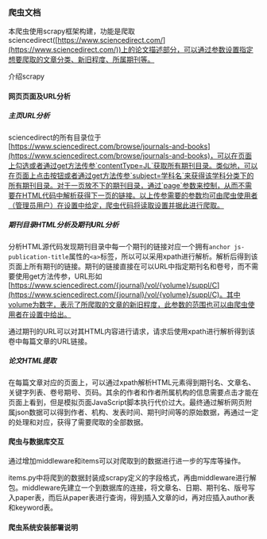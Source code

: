 ### 爬虫文档

本爬虫使用scrapy框架构建，功能是爬取sciencedirect([https://www.sciencedirect.com/](https://www.sciencedirect.com/))上的论文描述部分，可以通过参数设置指定想要爬取的文章分类、新旧程度、所属期刊等。

介绍scrapy

#### 网页页面及URL分析

##### 主页URL分析

sciencedirect的所有目录位于[https://www.sciencedirect.com/browse/journals-and-books](https://www.sciencedirect.com/browse/journals-and-books)，可以在页面上勾选或者通过get方法传参`contentType=JL`获取所有期刊目录。类似地，可以在页面上点击按钮或者通过get方法传参`subject=学科名`来获得该学科分类下的所有期刊目录。对于一页放不下的期刊目录，通过`page`参数来控制，从而不需要在HTML代码中解析获得下一页的链接。以上传参需要的参数均可由爬虫使用者（管理员用户）在设置中给定，爬虫代码将读取设置并据此进行爬取。

##### 期刊目录HTML分析及期刊URL分析

分析HTML源代码发现期刊目录中每一个期刊的链接对应一个拥有`anchor js-publication-title`属性的`<a>`标签，所以可以采用xpath进行解析。解析后得到该页面上所有期刊的链接。期刊的链接直接在可以URL中指定期刊名和卷号，而不需要使用get方法传参，URL形如[https://www.sciencedirect.com/{journal}/vol/{volume}/suppl/C](https://www.sciencedirect.com/{journal}/vol/{volume}/suppl/C)。其中volume为数字，表示了所爬取的文章的新旧程度，此参数的范围也可以由爬虫使用者在设置中给出。

通过期刊的URL可以对其HTML内容进行请求，请求后使用xpath进行解析得到该卷中每篇文章的URL链接。

##### 论文HTML提取

在每篇文章对应的页面上，可以通过xpath解析HTML元素得到期刊名、文章名、关键字列表、卷号期号、页码。其余的作者和作者所属机构的信息需要点击才能在页面上看到，但是模拟页面JavaScript脚本执行代价过大。最终通过解析网页附属json数据可以得到作者、机构、发表时间、期刊时间等的原始数据，再通过一定的处理和对应，获得了需要爬取的全部数据。

#### 爬虫与数据库交互

通过增加middleware和items可以对爬取到的数据进行进一步的写库等操作。

items.py中将爬到的数据封装成scrapy定义的字段格式，再由middleware进行解包。middleware先建立一个到数据库的连接，将文章名、日期、期刊名、版号写入paper表，而后从paper表进行查询，得到插入文章的id，再对应插入author表和keyword表。

#### 爬虫系统安装部署说明

